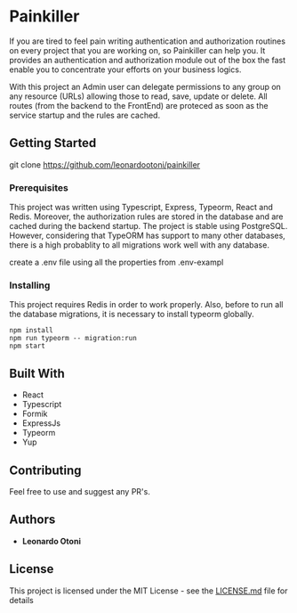 # Painkiller

If you are tired to feel pain writing authentication and authorization routines on every project that you are working on, so Painkiller can help you. It provides an authentication and authorization module out of the box the fast enable you to concentrate your efforts on your business logics.

With this project an Admin user can delegate permissions to any group on any resource (URLs) allowing those to read, save, update or delete. All routes (from the backend to the FrontEnd) are proteced as soon as the service startup and the rules are cached.

## Getting Started

git clone https://github.com/leonardootoni/painkiller

### Prerequisites

This project was written using Typescript, Express, Typeorm, React and Redis.
Moreover, the authorization rules are stored in the database and are cached during the backend startup.
The project is stable using PostgreSQL. However, considering that TypeORM has support to many other databases, there is a high probablity to all migrations work well with any database.

create a .env file using all the properties from .env-exampl




### Installing

This project requires Redis in order to work properly.
Also, before to run all the database migrations, it is necessary to install typeorm globally.



```
npm install
npm run typeorm -- migration:run
npm start
```

## Built With

* React
* Typescript
* Formik
* ExpressJs
* Typeorm
* Yup

## Contributing

Feel free to use and suggest any PR's.


## Authors

* **Leonardo Otoni**

## License

This project is licensed under the MIT License - see the [LICENSE.md](LICENSE.md) file for details

